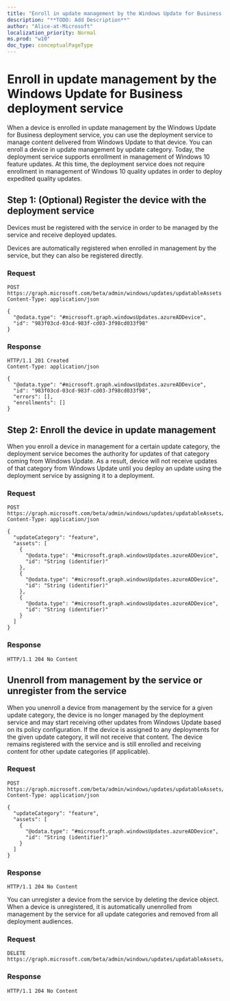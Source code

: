 ```yaml
---
title: "Enroll in update management by the Windows Update for Business deployment service"
description: "**TODO: Add Description**"
author: "Alice-at-Microsoft"
localization_priority: Normal
ms.prod: "w10"
doc_type: conceptualPageType
---
```


# Enroll in update management by the Windows Update for Business deployment service

When a device is enrolled in update management by the Windows Update for Business deployment service, you can use the deployment service to manage content delivered from Windows Update to that device. You can enroll a device in update management by update category. Today, the deployment service supports enrollment in management of Windows 10 feature updates. At this time, the deployment service does not require enrollment in management of Windows 10 quality updates in order to deploy expedited quality updates.

## Step 1: (Optional) Register the device with the deployment service

Devices must be registered with the service in order to be managed by the service and receive deployed updates.

Devices are automatically registered when enrolled in management by the service, but they can also be registered directly.

### Request

``` http
POST https://graph.microsoft.com/beta/admin/windows/updates/updatableAssets
Content-Type: application/json

{
  "@odata.type": "#microsoft.graph.windowsUpdates.azureADDevice",
  "id": "983f03cd-03cd-983f-cd03-3f98cd033f98"
}
```

### Response

``` http
HTTP/1.1 201 Created
Content-Type: application/json

{
  "@odata.type": "#microsoft.graph.windowsUpdates.azureADDevice",
  "id": "983f03cd-03cd-983f-cd03-3f98cd033f98",
  "errors": [],
  "enrollments": []
}
```

## Step 2: Enroll the device in update management

When you enroll a device in management for a certain update category, the deployment service becomes the authority for updates of that category coming from Windows Update. As a result, device will not receive updates of that category from Windows Update until you deploy an update using the deployment service by assigning it to a deployment.

### Request

``` http
POST https://graph.microsoft.com/beta/admin/windows/updates/updatableAssets/enrollAssets
Content-Type: application/json

{
  "updateCategory": "feature",
  "assets": [
    {
      "@odata.type": "#microsoft.graph.windowsUpdates.azureADDevice",
      "id": "String (identifier)"
    },
    {
      "@odata.type": "#microsoft.graph.windowsUpdates.azureADDevice",
      "id": "String (identifier)"
    },
    {
      "@odata.type": "#microsoft.graph.windowsUpdates.azureADDevice",
      "id": "String (identifier)"
    }
  ]
}
```

### Response

``` http
HTTP/1.1 204 No Content
```

## Unenroll from management by the service or unregister from the service 

When you unenroll a device from management by the service for a given update category, the device is no longer managed by the deployment service and may start receiving other updates from Windows Update based on its policy configuration. If the device is assigned to any deployments for the given update category, it will not receive that content. The device remains registered with the service and is still enrolled and receiving content for other update categories (if applicable).

### Request

``` http
POST https://graph.microsoft.com/beta/admin/windows/updates/updatableAssets/unenrollAssets
Content-Type: application/json

{
  "updateCategory": "feature",
  "assets": [
    {
      "@odata.type": "#microsoft.graph.windowsUpdates.azureADDevice",
      "id": "String (identifier)"
    }
  ]
}
```

### Response

``` http
HTTP/1.1 204 No Content
```

You can unregister a device from the service by deleting the device object. When a device is unregistered, it is automatically unenrolled from management by the service for all update categories and removed from all deployment audiences.

### Request

``` http
DELETE https://graph.microsoft.com/beta/admin/windows/updates/updatableAssets/{azureADDeviceId}
```

### Response
``` http
HTTP/1.1 204 No Content
```


